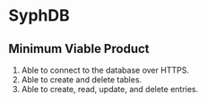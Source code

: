 SyphDB
======

Minimum Viable Product
----------------------
1. Able to connect to the database over HTTPS.
2. Able to create and delete tables.
3. Able to create, read, update, and delete entries.
